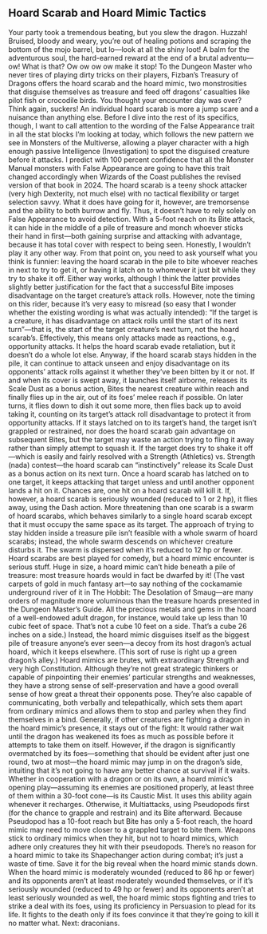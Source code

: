 ## Hoard Scarab and Hoard Mimic Tactics

Your party took a tremendous beating, but you slew the dragon. Huzzah! Bruised, bloody and weary, you’re out of healing potions and scraping the bottom of the mojo barrel, but lo—look at all the shiny loot! A balm for the adventurous soul, the hard-earned reward at the end of a brutal adventu—ow! What is that? Ow ow ow ow make it stop!
To the Dungeon Master who never tires of playing dirty tricks on their players, Fizban’s Treasury of Dragons offers the hoard scarab and the hoard mimic, two monstrosities that disguise themselves as treasure and feed off dragons’ casualties like pilot fish or crocodile birds. You thought your encounter day was over? Think again, suckers!
An individual hoard scarab is more a jump scare and a nuisance than anything else. Before I dive into the rest of its specifics, though, I want to call attention to the wording of the False Appearance trait in all the stat blocks I’m looking at today, which follows the new pattern we see in Monsters of the Multiverse, allowing a player character with a high enough passive Intelligence (Investigation) to spot the disguised creature before it attacks. I predict with 100 percent confidence that all the Monster Manual monsters with False Appearance are going to have this trait changed accordingly when Wizards of the Coast publishes the revised version of that book in 2024.
The hoard scarab is a teeny shock attacker (very high Dexterity, not much else) with no tactical flexibility or target selection savvy. What it does have going for it, however, are tremorsense and the ability to both burrow and fly. Thus, it doesn’t have to rely solely on False Appearance to avoid detection. With a 5-foot reach on its Bite attack, it can hide in the middle of a pile of treasure and monch whoever sticks their hand in first—both gaining surprise and attacking with advantage, because it has total cover with respect to being seen. Honestly, I wouldn’t play it any other way.
From that point on, you need to ask yourself what you think is funnier: leaving the hoard scarab in the pile to bite whoever reaches in next to try to get it, or having it latch on to whomever it just bit while they try to shake it off. Either way works, although I think the latter provides slightly better justification for the fact that a successful Bite imposes disadvantage on the target creature’s attack rolls. However, note the timing on this rider, because it’s very easy to misread (so easy that I wonder whether the existing wording is what was actually intended): “If the target is a creature, it has disadvantage on attack rolls until the start of its next turn”—that is, the start of the target creature’s next turn, not the hoard scarab’s. Effectively, this means only attacks made as reactions, e.g., opportunity attacks. It helps the hoard scarab evade retaliation, but it doesn’t do a whole lot else.
Anyway, if the hoard scarab stays hidden in the pile, it can continue to attack unseen and enjoy disadvantage on its opponents’ attack rolls against it whether they’ve been bitten by it or not. If and when its cover is swept away, it launches itself airborne, releases its Scale Dust as a bonus action, Bites the nearest creature within reach and finally flies up in the air, out of its foes’ melee reach if possible. On later turns, it flies down to dish it out some more, then flies back up to avoid taking it, counting on its target’s attack roll disadvantage to protect it from opportunity attacks.
If it stays latched on to its target’s hand, the target isn’t grappled or restrained, nor does the hoard scarab gain advantage on subsequent Bites, but the target may waste an action trying to fling it away rather than simply attempt to squash it. If the target does try to shake it off—which is easily and fairly resolved with a Strength (Athletics) vs. Strength (nada) contest—the hoard scarab can “instinctively” release its Scale Dust as a bonus action on its next turn. Once a hoard scarab has latched on to one target, it keeps attacking that target unless and until another opponent lands a hit on it.
Chances are, one hit on a hoard scarab will kill it. If, however, a hoard scarab is seriously wounded (reduced to 1 or 2 hp), it flies away, using the Dash action.
More threatening than one scarab is a swarm of hoard scarabs, which behaves similarly to a single hoard scarab except that it must occupy the same space as its target. The approach of trying to stay hidden inside a treasure pile isn’t feasible with a whole swarm of hoard scarabs; instead, the whole swarm descends on whichever creature disturbs it. The swarm is dispersed when it’s reduced to 12 hp or fewer.
Hoard scarabs are best played for comedy, but a hoard mimic encounter is serious stuff. Huge in size, a hoard mimic can’t hide beneath a pile of treasure: most treasure hoards would in fact be dwarfed by it! (The vast carpets of gold in much fantasy art—to say nothing of the cockamamie underground river of it in The Hobbit: The Desolation of Smaug—are many orders of magnitude more voluminous than the treasure hoards presented in the Dungeon Master’s Guide. All the precious metals and gems in the hoard of a well-endowed adult dragon, for instance, would take up less than 10 cubic feet of space. That’s not a cube 10 feet on a side. That’s a cube 26 inches on a side.) Instead, the hoard mimic disguises itself as the biggest pile of treasure anyone’s ever seen—a decoy from its host dragon’s actual hoard, which it keeps elsewhere. (This sort of ruse is right up a green dragon’s alley.)
Hoard mimics are brutes, with extraordinary Strength and very high Constitution. Although they’re not great strategic thinkers or capable of pinpointing their enemies’ particular strengths and weaknesses, they have a strong sense of self-preservation and have a good overall sense of how great a threat their opponents pose. They’re also capable of communicating, both verbally and telepathically, which sets them apart from ordinary mimics and allows them to stop and parley when they find themselves in a bind.
Generally, if other creatures are fighting a dragon in the hoard mimic’s presence, it stays out of the fight: It would rather wait until the dragon has weakened its foes as much as possible before it attempts to take them on itself. However, if the dragon is significantly overmatched by its foes—something that should be evident after just one round, two at most—the hoard mimic may jump in on the dragon’s side, intuiting that it’s not going to have any better chance at survival if it waits.
Whether in cooperation with a dragon or on its own, a hoard mimic’s opening play—assuming its enemies are positioned properly, at least three of them within a 30-foot cone—is its Caustic Mist. It uses this ability again whenever it recharges. Otherwise, it Multiattacks, using Pseudopods first (for the chance to grapple and restrain) and its Bite afterward. Because Pseudopod has a 10-foot reach but Bite has only a 5-foot reach, the hoard mimic may need to move closer to a grappled target to bite them. Weapons stick to ordinary mimics when they hit, but not to hoard mimics, which adhere only creatures they hit with their pseudopods. There’s no reason for a hoard mimic to take its Shapechanger action during combat; it’s just a waste of time. Save it for the big reveal when the hoard mimic stands down.
When the hoard mimic is moderately wounded (reduced to 86 hp or fewer) and its opponents aren’t at least moderately wounded themselves, or if it’s seriously wounded (reduced to 49 hp or fewer) and its opponents aren’t at least seriously wounded as well, the hoard mimic stops fighting and tries to strike a deal with its foes, using its proficiency in Persuasion to plead for its life. It fights to the death only if its foes convince it that they’re going to kill it no matter what.
Next: draconians.
